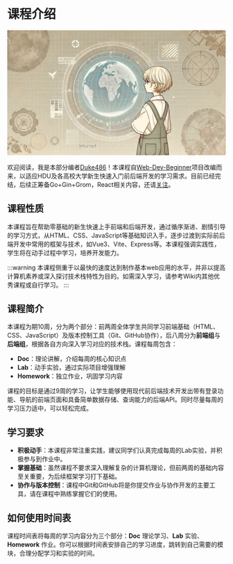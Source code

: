 # 课程介绍

![image](../static/intro.jpg)

欢迎阅读，我是本部分编者[Duke486](https://duke486.com/)！本课程自[Web-Dev-Beginner](https://github.com/Duke486/Web-Dev-Beginner)项目改编而来，以适应HDU及各高校大学新生快速入门前后端开发的学习需求。目前已经完结，后续正筹备Go+Gin+Grom，React相关内容，还请[关注](duke486.com)。

## 课程性质

本课程旨在帮助零基础的新生快速上手前端和后端开发，通过循序渐进、剧情引导的学习方式，从HTML、CSS、JavaScript等基础知识入手，逐步过渡到实际前后端开发中常用的框架与技术，如Vue3、Vite、Express等。本课程强调实践性，学生将在动手过程中学习，培养开发能力。

:::warning
本课程侧重于以最快的速度达到制作基本web应用的水平，并非以提高计算机素养或深入探讨技术栈特性为目的。如需深入学习，请参考Wiki内其他优秀课程或自行学习。
:::

## 课程简介

本课程为期10周，分为两个部分：前两周全体学生共同学习前端基础（HTML、CSS、JavaScript）及版本控制工具（Git、GitHub协作），后八周分为**前端组**与**后端组**，根据各自方向深入学习对应的技术栈。课程每周包含：

- **Doc**：理论讲解，介绍每周的核心知识点
- **Lab**：动手实验，通过实际项目增强理解
- **Homework**：独立作业，巩固学习内容

课程的目标是通过9周的学习，让学生能够使用现代前后端技术开发出带有登录功能、导航的前端页面和具备简单数据存储、查询能力的后端API。同时尽量每周的学习压力适中，可以轻松完成。

## 学习要求

- **积极动手**：本课程非常注重实践，建议同学们认真完成每周的Lab实验，并积极参与到作业中。
- **掌握基础**：虽然课程不要求深入理解复杂的计算机理论，但前两周的基础内容至关重要，为后续框架学习打下基础。
- **协作与版本控制**：课程中Git和GitHub将是你提交作业与协作开发的主要工具，请在课程中熟练掌握它们的使用。

## 如何使用时间表

课程时间表将每周的学习内容分为三个部分：**Doc** 理论学习、**Lab** 实验、**Homework** 作业。你可以根据时间表安排自己的学习进度，跳转到自己需要的模块，合理分配学习和实验的时间。
